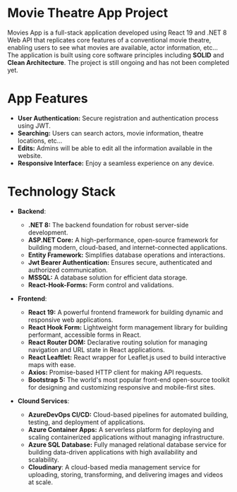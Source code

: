 # Movie Theatre App Project
Movies App is a full-stack application developed using React 19 and .NET 8 Web API that replicates core features of a conventional movie theatre, enabling users to see what movies are available, actor information, etc...
The application is built using core software principles including <strong>SOLID</strong> and <strong>Clean Architecture</strong>. The project is still ongoing and has not been completed yet.

# App Features
* **User Authentication:** Secure registration and authentication process using JWT.
* **Searching:** Users can search actors, movie information, theatre locations, etc...
* **Edits:** Admins will be able to edit all the information available in the website.
* **Responsive Interface:** Enjoy a seamless experience on any device.

# Technology Stack
* **Backend**:
  * **.NET 8:** The backend foundation for robust server-side development.
  * **ASP.NET Core:** A high-performance, open-source framework for building modern, cloud-based, and internet-connected applications.
  * **Entity Framework:** Simplifies database operations and interactions.
  * **Jwt Bearer Authentication:** Ensures secure, authenticated and authorized communication.
  * **MSSQL:** A database solution for efficient data storage.
  * **React-Hook-Forms:** Form control and validations.

* **Frontend**:
  * **React 19:** A powerful frontend framework for building dynamic and responsive web applications.
  * **React Hook Form:** Lightweight form management library for building performant, accessible forms in React.
  * **React Router DOM:** Declarative routing solution for managing navigation and URL state in React applications.
  * **React Leaftlet:** React wrapper for Leaflet.js used to build interactive maps with ease.
  * **Axios:** Promise-based HTTP client for making API requests.
  * **Bootstrap 5:** The world's most popular front-end open-source toolkit for designing and customizing responsive and mobile-first sites.
 
* **Clound Services**:
  * **AzureDevOps CI/CD:** Cloud-based pipelines for automated building, testing, and deployment of applications.
  * **Azure Container Apps:** A serverless platform for deploying and scaling containerized applications without managing infrastructure.
  * **Azure SQL Database:** Fully managed relational database service for building data-driven applications with high availability and scalability.
  * **Cloudinary**: A cloud-based media management service for uploading, storing, transforming, and delivering images and videos at scale.

